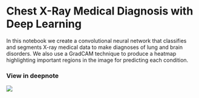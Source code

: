 # Chest X-Ray Medical Diagnosis with Deep Learning

In this notebook we create a convolutional neural network that classifies and segments X-ray medical data to make diagnoses of lung and brain disorders. We also use a GradCAM technique to produce a heatmap highlighting important regions in the image for predicting each condition.

### View in deepnote
<a href="https://deepnote.com/@justin-houghton-190b/Disease-classification-5MBySj7oQiWpmQDKu7VHsg?utm_campaign=Disease-classification&utm_medium=publishing&utm_source=copy_link"> <img src="https://beta.deepnote.com/buttons/launch-in-deepnote.svg"> </a>

